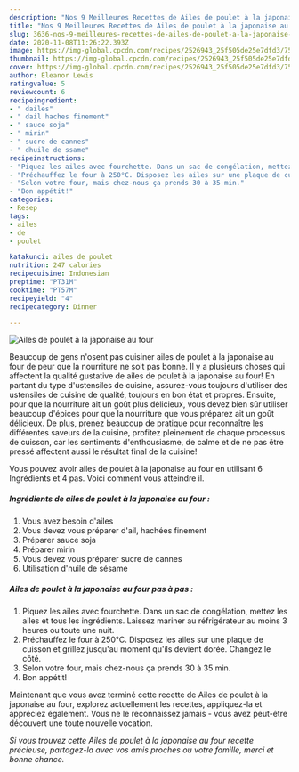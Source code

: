 ```yaml
---
description: "Nos 9 Meilleures Recettes de Ailes de poulet à la japonaise au four"
title: "Nos 9 Meilleures Recettes de Ailes de poulet à la japonaise au four"
slug: 3636-nos-9-meilleures-recettes-de-ailes-de-poulet-a-la-japonaise-au-four
date: 2020-11-08T11:26:22.393Z
image: https://img-global.cpcdn.com/recipes/2526943_25f505de25e7dfd3/751x532cq70/ailes-de-poulet-a-la-japonaise-au-four-photo-principale-de-la-recette.jpg
thumbnail: https://img-global.cpcdn.com/recipes/2526943_25f505de25e7dfd3/751x532cq70/ailes-de-poulet-a-la-japonaise-au-four-photo-principale-de-la-recette.jpg
cover: https://img-global.cpcdn.com/recipes/2526943_25f505de25e7dfd3/751x532cq70/ailes-de-poulet-a-la-japonaise-au-four-photo-principale-de-la-recette.jpg
author: Eleanor Lewis
ratingvalue: 5
reviewcount: 6
recipeingredient:
- " dailes"
- " dail haches finement"
- " sauce soja"
- " mirin"
- " sucre de cannes"
- " dhuile de ssame"
recipeinstructions:
- "Piquez les ailes avec fourchette. Dans un sac de congélation, mettez les ailes et tous les ingrédients. Laissez mariner au réfrigérateur au moins 3 heures ou toute une nuit."
- "Préchauffez le four à 250°C. Disposez les ailes sur une plaque de cuisson et grillez jusqu&#39;au moment qu&#39;ils devient dorée. Changez le côté."
- "Selon votre four, mais chez-nous ça prends 30 à 35 min."
- "Bon appétit!"
categories:
- Resep
tags:
- ailes
- de
- poulet

katakunci: ailes de poulet 
nutrition: 247 calories
recipecuisine: Indonesian
preptime: "PT31M"
cooktime: "PT57M"
recipeyield: "4"
recipecategory: Dinner

---
```



![Ailes de poulet à la japonaise au four](https://img-global.cpcdn.com/recipes/2526943_25f505de25e7dfd3/751x532cq70/ailes-de-poulet-a-la-japonaise-au-four-photo-principale-de-la-recette.jpg)

Beaucoup de gens n'osent pas cuisiner ailes de poulet à la japonaise au four de peur que la nourriture ne soit pas bonne. Il y a plusieurs choses qui affectent la qualité gustative de ailes de poulet à la japonaise au four! En partant du type d'ustensiles de cuisine, assurez-vous toujours d'utiliser des ustensiles de cuisine de qualité, toujours en bon état et propres. Ensuite, pour que la nourriture ait un goût plus délicieux, vous devez bien sûr utiliser beaucoup d'épices pour que la nourriture que vous préparez ait un goût délicieux. De plus, prenez beaucoup de pratique pour reconnaître les différentes saveurs de la cuisine, profitez pleinement de chaque processus de cuisson, car les sentiments d'enthousiasme, de calme et de ne pas être pressé affectent aussi le résultat final de la cuisine!

<!--inarticleads1-->

Vous pouvez avoir ailes de poulet à la japonaise au four en utilisant 6 Ingrédients et 4 pas. Voici comment vous atteindre il.

##### Ingrédients de ailes de poulet à la japonaise au four :

1. Vous avez besoin  d&#39;ailes
1. Vous devez vous préparer  d&#39;ail, hachées finement
1. Préparer  sauce soja
1. Préparer  mirin
1. Vous devez vous préparer  sucre de cannes
1. Utilisation  d&#39;huile de sésame




<!--inarticleads2-->

##### Ailes de poulet à la japonaise au four pas à pas :

1. Piquez les ailes avec fourchette. Dans un sac de congélation, mettez les ailes et tous les ingrédients. Laissez mariner au réfrigérateur au moins 3 heures ou toute une nuit.
1. Préchauffez le four à 250°C. Disposez les ailes sur une plaque de cuisson et grillez jusqu&#39;au moment qu&#39;ils devient dorée. Changez le côté.
1. Selon votre four, mais chez-nous ça prends 30 à 35 min.
1. Bon appétit!




<!--inarticleads1-->

<p>
Maintenant que vous avez terminé cette recette de Ailes de poulet à la japonaise au four, explorez actuellement les recettes, appliquez-la et appréciez également. Vous ne le reconnaissez jamais - vous avez peut-être découvert une toute nouvelle vocation.
</p>

<p>
<i>Si vous trouvez cette Ailes de poulet à la japonaise au four recette précieuse, partagez-la avec vos amis proches ou votre famille, merci et bonne chance.</i>
</p>
